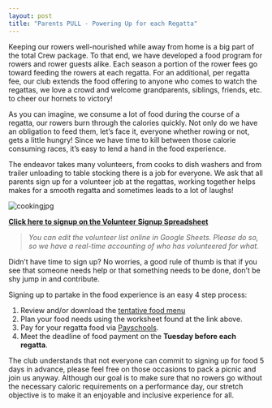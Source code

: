 ```yaml
---
layout: post  
title: "Parents PULL - Powering Up for each Regatta"
---
```


Keeping our rowers well-nourished while away from home is a big part of the
total Crew package. To that end, we have developed a food program for rowers and
rower guests alike. Each season a portion of the rower fees go toward feeding
the rowers at each regatta. For an additional, per regatta fee, our club extends
the food offering to anyone who comes to watch the regattas, we love a crowd and
welcome grandparents, siblings, friends, etc. to cheer our hornets to victory!

As you can imagine, we consume a lot of food during the course of a regatta, our
rowers burn through the calories quickly. Not only do we have an obligation to
feed them, let’s face it, everyone whether rowing or not, gets a little hungry!
Since we have time to kill between those calorie consuming races, it’s easy to
lend a hand in the food experience.

The endeavor takes many volunteers, from cooks to dish washers and from trailer
unloading to table stocking there is a job for everyone. We ask that all parents
sign up for a volunteer job at the regattas, working together helps makes for a
smooth regatta and sometimes leads to a lot of laughs!

![cookingjpg](http://i.imgur.com/67HAd1f.jpg)

[**Click here to signup on the Volunteer Signup
Spreadsheet**](https://docs.google.com/spreadsheets/d/1wBP7PCc3eJluqOD8FODPnv07FYmErZf5WuvAyhM-rqg/edit?usp=sharing)

> *You can edit the volunteer list online in Google Sheets. Please do so, so we
> have a real-time accounting of who has volunteered for what.*

Didn’t have time to sign up? No worries, a good rule of thumb is that if you see
that someone needs help or that something needs to be done, don’t be shy jump in
and contribute.

Signing up to partake in the food experience is an easy 4 step process:

1.  Review and/or download the [tentative food
    menu](https://docs.google.com/spreadsheets/d/1qXjPJ7_1cmW8t32qK0IoAvMdOPZ6VDcUMUMVTtJ_E3c/edit?usp=sharing)
2.  Plan your food needs using the worksheet found at the link above.
3.  Pay for your regatta food via
    [Payschools](https://www.payschools.com/cat.asp?id=C740BA23A6504DACBD07791491B63467).
4.  Meet the deadline of food payment on the **Tuesday before each regatta**.

The club understands that not everyone can commit to signing up for food 5 days
in advance, please feel free on those occasions to pack a picnic and join us
anyway. Although our goal is to make sure that no rowers go without the
necessary caloric requirements on a performance day, our stretch objective is to
make it an enjoyable and inclusive experience for all.
